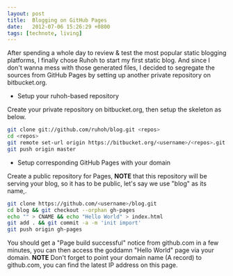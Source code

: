 ```yaml
---
layout: post
title:  Blogging on GitHub Pages
date:   2012-07-06 15:26:29 +0800
tags: [technote, living]
---
```


After spending a whole day to review & test the most popular static blogging platforms, I finally chose Ruhoh to start my first static blog. And since I don't wanna mess with those generated files, I decided to segregate the sources from GitHub Pages by setting up another private repository on bitbucket.org.

* Setup your ruhoh-based repository

Create your private repository on bitbucket.org, then setup the skeleton as below.

```bash
git clone git://github.com/ruhoh/blog.git <repos>
cd <repos>
git remote set-url origin https://bitbucket.org/<username>/<repos>.git
git push origin master
```

* Setup corresponding GitHub Pages with your domain

Create a public repository for Pages, **NOTE** that this repository will be serving your blog, so it has to be public, let's say we use "blog" as its name,.

```bash
git clone https://github.com/<username>/blog.git
cd blog && git checkout --orphan gh-pages
echo "" > CNAME && echo "Hello World" > index.html
git add . && git commit -a -m 'init import'
git push origin gh-pages
```

You should get a "Page build successful" notice from github.com in a few minutes, you can then access the goddamn "Hello World" page via your domain. **NOTE** Don't forget to point your domain name (A record) to github.com, you can find the latest IP address on this page.
